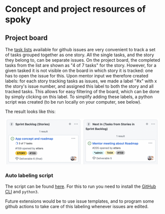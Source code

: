 # Concept and project resources of spoky

## Project board

The [task lists](https://docs.github.com/en/issues/tracking-your-work-with-issues/about-task-lists) available for github issues are very convenient to track a set of tasks grouped together as one story. All the single tasks, and the story they belong to, can be separate issues. On the project board, the completed tasks from the list are shown as "4 of 7 tasks" for the story. However, for a given tasked it is not visible on the board in which story it is tracked: one has to open the issue for this. Upon mentor input we therefore created labels: for each story tracking tasks as issues, we made a label "#x" with x the story's issue number, and assigned this label to both the story and all tracked tasks. This allows for easy filtering of the board, which can be done by simply clicking on this label. To simplify adding these labels, a python script was created (to be run locally on your computer, see below).

The result looks like this:

<img src="board_with_labels.png" width="500" alt="board with labels"/>

### Auto labeling script

The script can be found [here](/scripts/auto_label.py). For this to run you need to install the [GitHub CLI](https://cli.github.com/) and ``python3``.

Future extensions would be to use issue templates, and to program some github actions to take care of this labeling whenever issues are edited.

